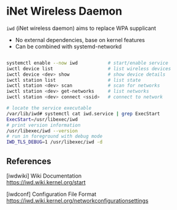 # iNet Wireless Daemon

`iwd` (iNet wireless daemon) aims to replace WPA supplicant

- No external dependencies, base on kernel features
- Can be combined with systemd-networkd

```bash

systemctl enable --now iwd           # start/enable service
iwctl device list                    # list wireless devices
iwctl device <dev> show              # show device details
iwctl station list                   # list state
iwctl station <dev> scan             # scan for networks
iwctl station <dev> get-networks     # list networks
iwctl station <dev> connect <ssid>   # connect to network
```

```bash
# locate the service executable
/var/lib/iwd# systemctl cat iwd.service | grep ExecStart
ExecStart=/usr/libexec/iwd
# print version information
/usr/libexec/iwd --version
# run in foreground with debug mode 
IWD_TLS_DEBUG=1 /usr/libexec/iwd -d
```

## References

[iwdwiki] Wiki Documentation  
https://iwd.wiki.kernel.org/start

[iwdconf] Configuration File Format  
https://iwd.wiki.kernel.org/networkconfigurationsettings
